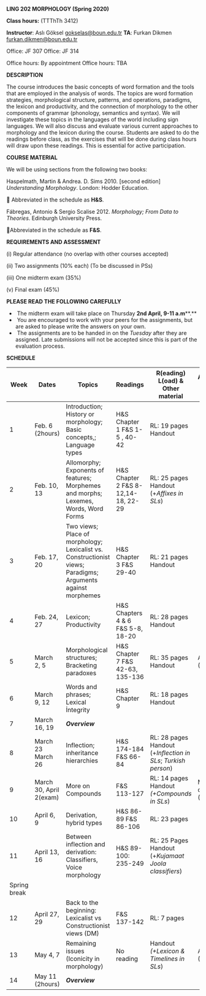 **LING 202 MORPHOLOGY (Spring 2020)**

**Class hours:**  (TTThTh 3412)



**Instructor**:	Aslı Göksel [gokselas@boun.edu.tr](mailto:gokselas@boun.edu.tr)				**TA**:		Furkan Dikmen	     furkan.dikmen@boun.edu.tr

Office: JF 307 								Office: JF 314

Office hours: By appointment							Office hours: TBA



**DESCRIPTION**



The course introduces the basic concepts of word formation and the tools that are employed in the analysis of words. The topics are word formation strategies, morphological structure, patterns, and operations, paradigms, the lexicon and productivity, and the connection of morphology to the other components of grammar (phonology, semantics and syntax). We will investigate these topics in the languages of the world including sign languages. We will also discuss and evaluate various current approaches to morphology and the lexicon during the course. Students are asked to do the readings before class, as the exercises that will be done during class hours will draw upon these readings. This is essential for active participation. 



**COURSE MATERIAL**



We will be using sections from the following two books:



Haspelmath, Martin & Andrea. D. Sims 2010. [second edition] *Understanding Morphology*. London: Hodder Education. 

 Abbreviated in the schedule as **H&S**.

Fábregas, Antonio & Sergio Scalise 2012. *Morphology; From Data to Theories*. Edinburgh University Press. 

Abbreviated in the schedule as **F&S**.



**REQUIREMENTS AND ASSESSMENT**



(i)	Regular attendance (no overlap with other courses accepted) 

(ii)	Two assignments (10% each) (To be discussed in PSs)

(iii)	One midterm exam (35%)

(v)	Final exam (45%)



**PLEASE READ THE FOLLOWING CAREFULLY**



- ​	The midterm exam will take place on Thursday **2nd April, 9-11 a.m****.**   
- ​	You are encouraged to work with your peers for the assignments, but are asked to please write the answers on your own.
- ​	The assignments are to be handed in on the *Tuesday* after they are assigned. Late submissions will not be accepted since this is part of the evaluation process.


 

**SCHEDULE**

| **Week**     | **Dates**                                 | **Topics**                                                   | **Readings**                                          | **R(eading) L(oad) & Other material**                        | **Assignments,** 		**MT exam, Quiz, notes** |
| ------------ | ----------------------------------------- | ------------------------------------------------------------ | ----------------------------------------------------- | ------------------------------------------------------------ | ------------------------------------------------- |
| 1            | Feb. 6 (2hours)                           | Introduction; History or morphology; Basic concepts,;  Language 		types | H&S Chapter 1 		F&S 1-5 , 40-42                 | RL: 19 pages  		 		Handout                       |                                                   |
| 2            | Feb. 10, 13                               | Allomorphy; Exponents of features; Morphemes and morphs; Lexemes, 		Words, Word Forms | H&S Chapter 2  		 		F&S 8-12,14-18, 22-29 | RL: 25 pages  		 		Handout (+*Affixes in SLs*)   |                                                   |
| 3            | Feb. 17, 20                               | Two views; Place of morphology;  Lexicalist vs. Constructionist 		views; Paradigms; Arguments against morphemes | H&S Chapter 3 		F&S 29-40                       | RL: 21 pages 		Handout                                 |                                                   |
| 4            | Feb. 24, 27                               | Lexicon; Productivity                                        | H&S Chapters 4 & 6 		F&S 5-8, 18-20             | RL: 28 pages 		Handout                                 |                                                   |
| 5            | March 2, 5                                | Morphological structures; Bracketing paradoxes               | H&S Chapter 7 		F&S 42-63, 135-136              | RL: 35 pages 		Handout                                 | Assignment 1 (10%)                                |
| 6            | March 9, 12                               | Words and phrases; Lexical İntegrity                         | H&S Chapter 9                                         | RL: 18 pages 		Handout                                 |                                                   |
| 7            | March 16, 19                              | ***Overview***                                               |                                                       |                                                              |                                                   |
| 8            | March 23  		 		March 26       | Inflection; inheritance hierarchies                          | H&S 174-184 		F&S 		66-84                 | RL: 28 pages 		Handout (+*Inflection in SLs*; 		*Turkish person*) |                                                   |
| 9            | March 30,  		 		April 2(exam) | More on Compounds                                            | F&S 113-127                                           | RL: 14 pages 		Handout *(+Compounds in SLs*)           | MT during class hours (Thur) (30%)                |
| 10           | April 6, 9                                | Derivation, hybrid types                                     | H&S 86-89 		F&S 86-106                          | RL: 23 pages                                                 |                                                   |
| 11           | April 13, 16                              | Between inflection and derivation: Classifiers, Voice morphology | H&S 89-100: 		235-249                           | RL: 25 Pages 		Handout (+*Kujamaat Joola 		classifiers*) |                                                   |
| Spring break |                                           |                                                              |                                                       |                                                              |                                                   |
| 12           | April 27, 29                              | Back to the beginning:  Lexicalist vs Constructionist views (DM) | F&S 137-142                                           | RL: 7 pages                                                  |                                                   |
| 13           | May 4, 7                                  | Remaining issues (Iconicity in morphology)                   | No reading                                            | Handout *(+Lexicon & Timelines in SLs*)                      | Assignment 2 (8%)                                 |
| 14           | May 11 (2hours)                           | ***Overview***                                               |                                                       |                                                              |                                                   |


 